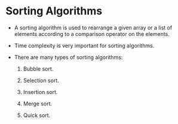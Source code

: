 # Sorting Algorithms

- A sorting algorithm is used to rearrange a given array or a list of elements according to a comparison operator on the elements.

- Time complexity is very important for sorting algorithms.

- There are many types of sorting algorithms:
  1. Bubble sort.

  2. Selection sort.

  3. Insertion sort.

  4. Merge sort.

  5. Quick sort.
